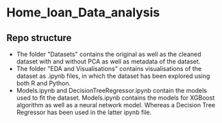 # Home_loan_Data_analysis  

## Repo structure
* The folder "Datasets" contains the original as well as the cleaned dataset with and without PCA as well as metadata of the dataset.  
* The folder "EDA and Visualisations" contains visualisations of the dataset as .ipynb files, in which the dataset has been explored using both R and Python.  
* Models.ipynb and DecisionTreeRegressor.ipynb contain the models used to fit the dataset. Models.ipynb contains the models for XGBoost algorithm as well as a neural network model. Whereas a Decision Tree Regressor has been used in the latter ipynb file.
